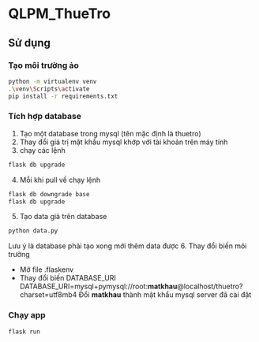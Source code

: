 # QLPM_ThueTro

## Sử dụng

### Tạo môi trường ảo

``` bash
python -m virtualenv venv
.\venv\Scripts\activate
pip install -r requirements.txt
```

### Tích hợp database
1. Tạo một database trong mysql (tên mặc định là thuetro)
2. Thay đổi giá trị mật khẩu mysql khớp với tài khoản trên máy tính
3. chạy các lệnh
``` bash
flask db upgrade
```
4. Mỗi khi pull về chạy lệnh
``` bash
flask db downgrade base
flask db upgrade
```
5. Tạo data giả trên database
``` bash
python data.py
```
Lưu ý là database phải tạo xong mới thêm data được
6. Thay đổi biến môi trường
- Mở file .flaskenv
- Thay đổi biến DATABASE_URI
DATABASE_URI=mysql+pymysql://root:**matkhau**@localhost/thuetro?charset=utf8mb4
Đổi **matkhau** thành mật khẩu mysql server đã cài đặt

### Chạy app
``` bash
flask run
```

